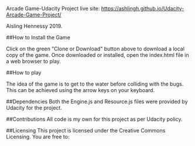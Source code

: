 Arcade Game-Udacity Project
live site: https://ashlingh.github.io/Udacity-Arcade-Game-Project/

Aisling Hennessy 2019.


##How to Install the Game


 Click on the green "Clone or Download" button above to download a local copy of the game. Once downloaded or installed, open the index.html file in a web browser to play.

##How to play

The idea of the game is to get to the water before colliding with the bugs. This can be achieved using the arrow keys on your keyboard.


##Dependencies
 Both the  Engine.js and Resource.js files were provided by Udacity for the project.

##Contributions
All code is my own for this project as per Udacity policy.

##Licensing
This project is licensed under the Creative Commons Licensing. You are free to:
